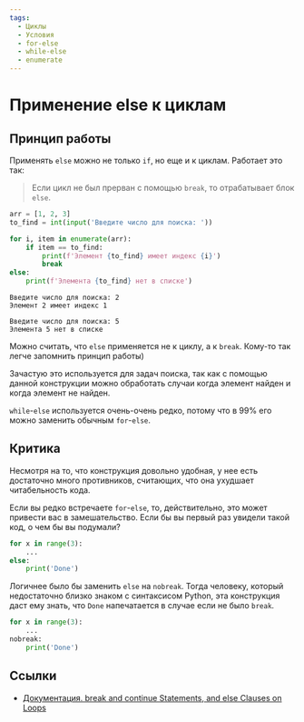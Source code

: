 ```yaml
---
tags:
  - Циклы
  - Условия
  - for-else
  - while-else
  - enumerate
---
```


# Применение else к циклам

## Принцип работы

Применять `else` можно не только `if`, но еще и к циклам. Работает это так: 

> Если цикл не был прерван с помощью `break`, то отрабатывает блок `else`.

```python
arr = [1, 2, 3]
to_find = int(input('Введите число для поиска: '))

for i, item in enumerate(arr):
    if item == to_find:
        print(f'Элемент {to_find} имеет индекс {i}')
        break
else:
    print(f'Элемента {to_find} нет в списке')
```

```
Введите число для поиска: 2
Элемент 2 имеет индекс 1
```

```
Введите число для поиска: 5
Элемента 5 нет в списке
```

Можно считать, что `else` применяется не к циклу, а к `break`. Кому-то так легче запомнить принцип работы)

Зачастую это используется для задач поиска, так как с помощью данной конструкции можно обработать случаи когда элемент найден и когда элемент не найден.

`while`-`else` используется очень-очень редко, потому что в 99% его можно заменить обычным `for`-`else`.

## Критика

Несмотря на то, что конструкция довольно удобная, у нее есть достаточно много противников, считающих, что она ухудшает читабельность кода.

Если вы редко встречаете `for`-`else`, то, действительно, это может привести вас в замешательство. Если бы вы первый раз увидели такой код, о чем бы вы подумали?

```python
for x in range(3):
    ...
else:
    print('Done')
```

Логичнее было бы заменить `else` на `nobreak`. Тогда человеку, который недостаточно близко знаком с синтаксисом Python, эта конструкция даст ему знать, что `Done` напечатается в случае если не было `break`.

```python
for x in range(3):
    ...
nobreak:
    print('Done')
```

## Ссылки
- [Документация. break and continue Statements, and else Clauses on Loops](https://docs.python.org/3/tutorial/controlflow.html#break-and-continue-statements-and-else-clauses-on-loops)
